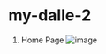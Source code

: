 # my-dalle-2

1. Home Page
![image](https://user-images.githubusercontent.com/52382282/206732140-dd18814d-aeb2-45bf-8bca-7bb6f8536bc0.png)
